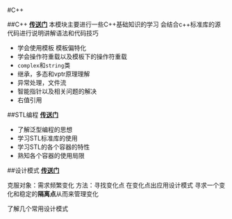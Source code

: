 #C++

##C++
[**传送门**](C++进阶/index.md)
本模块主要进行一些C++基础知识的学习
会结合c++标准库的源代码进行说明讲解语法和代码技巧

* 学会使用模板  模板偏特化
* 学会操作符重载以及模板下的操作符重载
* `complex`和`string`类
* 继承，多态和vptr原理理解
* 异常处理，文件流
* 智能指针以及相关问题的解决
* 右值引用

##STL编程
[**传送门**](STL泛型编程/day01.md)

* 了解泛型编程的思想
* 学习STL标准库的使用
* 学习STL的各个容器的特性
* 熟知各个容器的使用局限


##设计模式
[**传送门**](设计模式/index.md)

克服对象：需求频繁变化
方法：寻找变化点 在变化点出应用设计模式
寻求一个变化和稳定的**隔离点**从而来管理变化

了解几个常用设计模式
